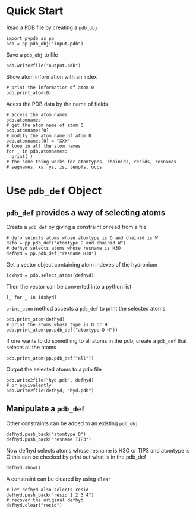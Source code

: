 # Quick Start
Read a PDB file by creating a `pdb_obj`
```
import pypdb as pp
pdb = pp.pdb_obj("input.pdb")
```
Save a `pdb_obj` to file
```
pdb.write2file("output.pdb")
```
Show atom information with an index
```
# print the information of atom 0
pdb.print_atom(0)
```
Acess the PDB data by the name of fields
```
# access the atom names
pdb.atomnames
# get the atom name of atom 0
pdb.atomnames[0]
# modify the atom name of atom 0
pdb.atomnames[0] = "XXX"
# loop in all the atom names
for _ in pdb.atomnames:
  print(_)
# the same thing works for atomtypes, chainids, resids, resnames
# segnames, xs, ys, zs, tempfs, occs
```
# Use `pdb_def` Object
## `pdb_def` provides a way of selecting atoms
Create a `pdb_def` by giving a constraint or read from a file
```
# defo selects atoms whose atomtype is O and chainid is W
defo = pp.pdb_def("atomtype O and chainid W")
# defhyd selects atoms whose resname is H3O
defhyd = pp.pdb_def("resname H3O")
```
Get a vector object containing atom indexes of the hydronium
```
idxhyd = pdb.select_atoms(defhyd)
```
Then the vector can be converted into a python list
```
[_ for _ in idxhyd]
```
`print_atom` method accepts a `pdb_def` to print the selected atoms
```
pdb.print_atom(defhyd)
# print the atoms whose type is O or H
pdb.print_atom(pp.pdb_def("atomtype O H"))
```
If one wants to do something to all atoms in the pdb, create a `pdb_def` that selects all the atoms
```
pdb.print_atom(pp.pdb_def("all"))
```
Output the selected atoms to a pdb file
```
pdb.write2file("hyd.pdb", defhyd)
# or equivalently
pdb.write2file(defhyd, "hyd.pdb")
```
## Manipulate a `pdb_def`
Other constraints can be added to an existing `pdb_obj`
```
defhyd.push_back("atomtype O")
defhyd.push_back("resname TIP3")
```
Now defhyd selects atoms whose resname is H3O or TIP3 and atomtype is O
this can be checked by print out what is in the pdb_def
````
defhyd.show()
````
A constraint can be cleared by using `clear`
````
# let defhyd also selects resid
defhyd.push_back("resid 1 2 3 4")
# recover the original defhyd
defhyd.clear("resid")
````
